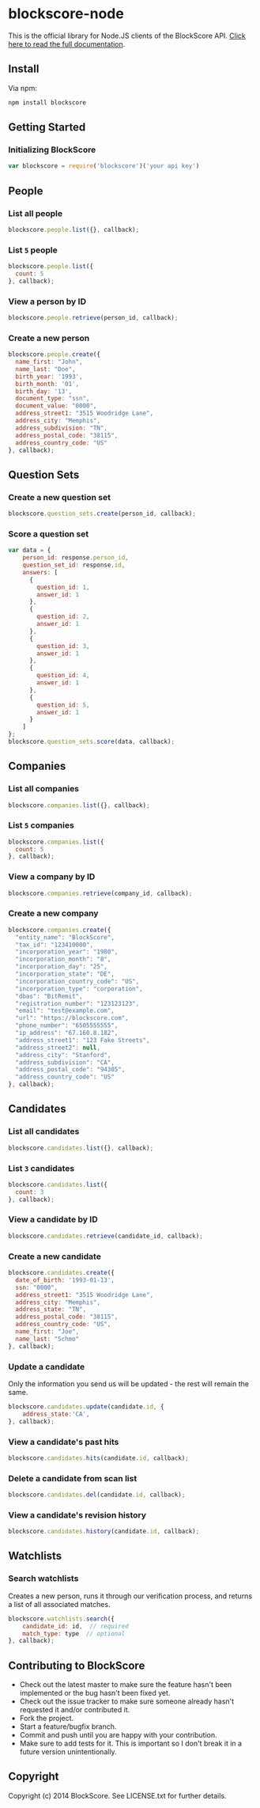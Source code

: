 # blockscore-node

This is the official library for Node.JS clients of the BlockScore API. [Click here to read the full documentation](http://docs.blockscore.com/v4.0/node/).

## Install

Via npm:

```javascript
npm install blockscore
```

## Getting Started

### Initializing BlockScore

```javascript
var blockscore = require('blockscore')('your api key')
```

## People
    
### List all people

```javascript
blockscore.people.list({}, callback);
```

### List `5` people

```javascript
blockscore.people.list({
  count: 5
}, callback);
```
    
### View a person by ID

```javascript
blockscore.people.retrieve(person_id, callback);
```

### Create a new person

```javascript
blockscore.people.create({
  name_first: "John",
  name_last: "Doe",
  birth_year: '1993',
  birth_month: '01',
  birth_day: '13',
  document_type: "ssn",
  document_value: "0000",
  address_street1: "3515 Woodridge Lane",
  address_city: "Memphis",
  address_subdivision: "TN",
  address_postal_code: "38115",
  address_country_code: "US"
}, callback);
```

## Question Sets

### Create a new question set

```javascript
blockscore.question_sets.create(person_id, callback);
```

### Score a question set

```javascript
var data = {
	person_id: response.person_id,
	question_set_id: response.id,
	answers: [
	  {
	    question_id: 1,
	    answer_id: 1
	  },
	  {
	    question_id: 2,
	    answer_id: 1
	  },
	  {
	    question_id: 3,
	    answer_id: 1
	  },
	  {
	    question_id: 4,
	    answer_id: 1
	  },
	  {
	    question_id: 5,
	    answer_id: 1
	  }
	]
};
blockscore.question_sets.score(data, callback);
```

## Companies
    
### List all companies

```javascript
blockscore.companies.list({}, callback);
```

### List `5` companies

```javascript
blockscore.companies.list({
  count: 5
}, callback);
```
    
### View a company by ID

```javascript
blockscore.companies.retrieve(company_id, callback);
```

### Create a new company

```javascript
blockscore.companies.create({
  "entity_name": "BlockScore",
  "tax_id": "123410000",
  "incorporation_year": "1980",
  "incorporation_month": "8",
  "incorporation_day": "25",
  "incorporation_state": "DE",
  "incorporation_country_code": "US",
  "incorporation_type": "corporation",
  "dbas": "BitRemit",
  "registration_number": "123123123",
  "email": "test@example.com",
  "url": "https://blockscore.com",
  "phone_number": "6505555555",
  "ip_address": "67.160.8.182",
  "address_street1": "123 Fake Streets",
  "address_street2": null,
  "address_city": "Stanford",
  "address_subdivision": "CA",
  "address_postal_code": "94305",
  "address_country_code": "US"
}, callback);
```

## Candidates
    
### List all candidates

```javascript
blockscore.candidates.list({}, callback);
```

### List `3` candidates

```javascript
blockscore.candidates.list({
  count: 3
}, callback);
```
    
### View a candidate by ID

```javascript
blockscore.candidates.retrieve(candidate_id, callback);
```

### Create a new candidate

```javascript
blockscore.candidates.create({
  date_of_birth: '1993-01-13',
  ssn: "0000",
  address_street1: "3515 Woodridge Lane",
  address_city: "Memphis",
  address_state: "TN",
  address_postal_code: "38115",
  address_country_code: "US",
  name_first: "Joe",
  name_last: "Schmo"
}, callback);
```

### Update a candidate

Only the information you send us will be updated - the rest will remain the same.

```javascript
blockscore.candidates.update(candidate.id, {
	address_state:'CA', 
}, callback);
```

### View a candidate's past hits

```javascript
blockscore.candidates.hits(candidate.id, callback);
```

### Delete a candidate from scan list

```javascript
blockscore.candidates.del(candidate.id, callback);
```

### View a candidate's revision history	
```javascript
blockscore.candidates.history(candidate.id, callback);
```

## Watchlists

### Search watchlists

Creates a new person, runs it through our verification process, and returns a list of all associated matches.

```javascript
blockscore.watchlists.search({
	candidate_id: id,  // required
	match_type: type  // optional
}, callback);
```



## Contributing to BlockScore
 
* Check out the latest master to make sure the feature hasn't been implemented or the bug hasn't been fixed yet.
* Check out the issue tracker to make sure someone already hasn't requested it and/or contributed it.
* Fork the project.
* Start a feature/bugfix branch.
* Commit and push until you are happy with your contribution.
* Make sure to add tests for it. This is important so I don't break it in a future version unintentionally.

## Copyright

Copyright (c) 2014 BlockScore. See LICENSE.txt for
further details.

